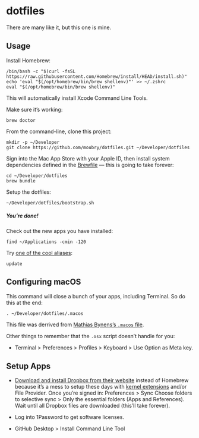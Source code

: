 # dotfiles

There are many like it, but this one is mine.

## Usage

Install Homebrew:

    /bin/bash -c "$(curl -fsSL https://raw.githubusercontent.com/Homebrew/install/HEAD/install.sh)"
    echo 'eval "$(/opt/homebrew/bin/brew shellenv)"' >> ~/.zshrc
    eval "$(/opt/homebrew/bin/brew shellenv)"

This will automatically install Xcode Command Line Tools.

Make sure it’s working:

    brew doctor

From the command-line, clone this project:

    mkdir -p ~/Developer
    git clone https://github.com/moubry/dotfiles.git ~/Developer/dotfiles

Sign into the Mac App Store with your Apple ID, then install system dependencies defined in the [Brewfile](https://github.com/moubry/dotfiles/blob/master/Brewfile) — this is going to take forever:

    cd ~/Developer/dotfiles
    brew bundle

Setup the dotfiles:

    ~/Developer/dotfiles/bootstrap.sh

##### You’re done!

Check out the new apps you have installed:

    find ~/Applications -cmin -120

Try [one of the cool aliases](https://github.com/moubry/dotfiles/blob/master/dotfiles/bash/updaters):

    update

## Configuring macOS

This command will close a bunch of your apps, including Terminal. So do this at the end:

    . ~/Developer/dotfiles/.macos

This file was derrived from [Mathias Bynens’s `.macos` file](https://github.com/mathiasbynens/dotfiles/blob/main/.macos).

Other things to remember that the `.osx` script doesn’t handle for you:

* Terminal > Preferences > Profiles > Keyboard > Use Option as Meta key.

## Setup Apps

* [Download and install Dropbox from their website](https://www.dropbox.com/desktop) instead of Homebrew because it’s a mess to setup these days with [kernel extensions](https://developer.apple.com/library/content/technotes/tn2459/_index.html) and/or File Provider. Once you’re signed in: Preferences > Sync Choose folders to selective sync > Only the essential folders (Apps and References). Wait until all Dropbox files are downloaded (this’ll take forever).

* Log into 1Password to get software licenses.

* GitHub Desktop > Install Command Line Tool
